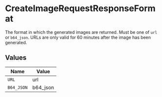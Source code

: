 # CreateImageRequestResponseFormat

The format in which the generated images are returned. Must be one of `url` or `b64_json`. URLs are only valid for 60 minutes after the image has been generated.


## Values

| Name       | Value      |
| ---------- | ---------- |
| `URL`      | url        |
| `B64_JSON` | b64_json   |